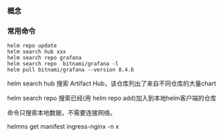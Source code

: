 ### 概念





### 常用命令

```
helm repo update
helm search hub xxx
helm search repo grafana
helm search repo  bitnami/grafana -l
helm pull bitnami/grafana --version 8.4.6
```

helm search hub 搜索 Artifact Hub，该仓库列出了来自不同仓库的大量chart

helm search repo 搜索已经(用 helm repo add)加入到本地helm客户端的仓库

命令只搜索本地数据，不需要连接网络。

helmns get manifest  ingress-nginx -n x